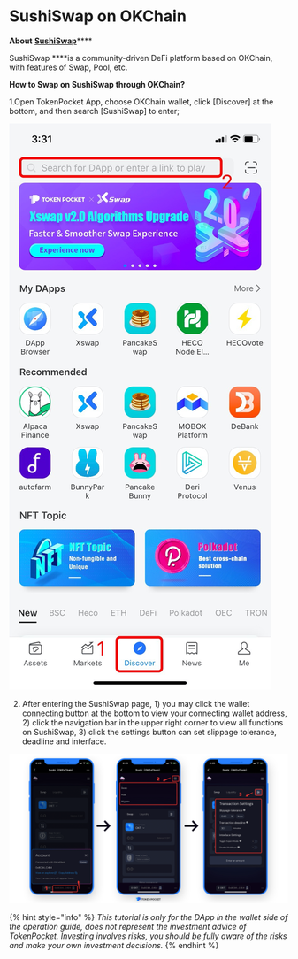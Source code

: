 # SushiSwap on OKChain

**About** [**SushiSwap**](https://sushi.com/)\*\*\*\*

SushiSwap ****is a community-driven DeFi platform based on OKChain, with features of Swap, Pool, etc.

**How to Swap on SushiSwap through OKChain?**

1.Open TokenPocket App, choose OKChain wallet, click \[Discover\] at the bottom, and then search \[SushiSwap\] to enter;

![](../../.gitbook/assets/dex-shou-ye-%20%284%29.jpg)

2. After entering the SushiSwap page, 1\) you may click the wallet connecting button at the bottom to view your connecting wallet address, 2\) click the navigation bar in the upper right corner to view all functions on SushiSwap, 3\) click the settings button can set slippage tolerance, deadline and interface.

![](../../.gitbook/assets/sushiswap.png)

{% hint style="info" %}
_This tutorial is only for the DApp in the wallet side of the operation guide, does not represent the investment advice of TokenPocket. Investing involves risks, you should be fully aware of the risks and make your own investment decisions._
{% endhint %}

